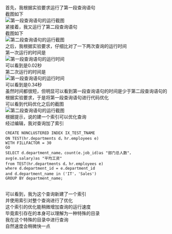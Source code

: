 首先，我根据实验要求运行了第一段查询语句
<br>
截图如下
<br>
![第一段查询语句的运行截图](https://github.com/phf449540929/Oracle/blob/master/test1/20181010095707.png)
<br>
紧接着，我又运行了第二段查询语句
<br>
截图如下
<br>
![第二段查询语句的运行截图](https://github.com/phf449540929/Oracle/blob/master/test1/20181010095729.png)
<br>
之后，我根据实验要求，仔细比对了一下两次查询的运行时间
<br>
第一次运行的时间是
<br>
![第一段查询语句的运行时间](https://github.com/phf449540929/Oracle/blob/master/test1/01.png)
<br>
可以看到是0.02秒
<br>
第二次运行的时间是
<br>
![第一段查询语句的运行时间](https://github.com/phf449540929/Oracle/blob/master/test1/02.png)
<br>
可以看到是0.34秒
<br>
虽然时间都很短，但明显可以看到第一段查询语句的时间是少于第二段查询语句的
<br>
根据实验要求，于是将第一段查询语句进行代码优化
<br>
可以看到代码优化之后的截图
<br>
![第二段查询语句的运行截图](https://github.com/phf449540929/Oracle/blob/master/test1/20181010095753.png)
<br>
根据提示，说的建一个索引可以优化查询
<br>
经过编辑，我对查询加了索引
<br>
```
CREATE NONCLUSTERED INDEX IX_TEST_TNAME
ON TEST(hr.departments d，hr.employees e)
WITH FILLFACTOR = 30
GO
SELECT d.department_name，count(e.job_id)as "部门总人数"，
avg(e.salary)as "平均工资"
from TEST(hr.departments d，hr.employees e)
where d.department_id = e.department_id
and d.department_name in ('IT'，'Sales')
GROUP BY department_name;
```
<br>
可以看到，我为这个查询新建了一个索引
<br>
并使用索引对整个查询进行了优化
<br>
这个索引的优化能稍微增加查询的运行速度
<br>
毕竟索引存在的本身可以理解为一种特殊的目录
<br>
我在这个特殊的目录中进行查询
<br>
自然速度会稍微快一点
